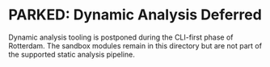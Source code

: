 # PARKED: Dynamic Analysis Deferred

Dynamic analysis tooling is postponed during the CLI-first phase of Rotterdam.
The sandbox modules remain in this directory but are not part of the supported
static analysis pipeline.
